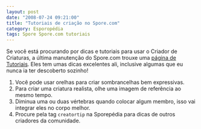```yaml
---
layout: post
date: "2008-07-24 09:21:00"
title: "Tutoriais de criação no Spore.com"
category: Esporopédia
tags: Spore Spore.com tutoriais
---
```

Se você está procurando por dicas e tutoriais para usar o Criador de Criaturas, a última manutenção do Spore.com trouxe uma [página de Tutoriais](http://www.spore.com/comm/tutorials). Eles tem umas dicas excelentes ali, inclusive algumas que eu nunca ia ter descoberto sozinho!

1. Você pode usar orelhas para criar sombrancelhas bem expressivas.
2. Para criar uma criatura realista, olhe uma imagem de referência ao mesmo tempo.
3. Diminua uma ou duas vértebras quando colocar algum membro, isso vai integrar eles no corpo melhor.
4. Procure pela tag `creatortip` na Sporepédia para dicas de outros criadores da comunidade.